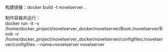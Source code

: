  构建镜像：docker build -t novelserver .
 
  制作容器并运行：  
  docker run -it -v /home/docker_project/novelserver_docker/novelserver/Book:/novelserver/Book -v /home/docker_project/novelserver_docker/novelserver/configfiles:/novelserver/configfiles --name=novelserver novelserver
